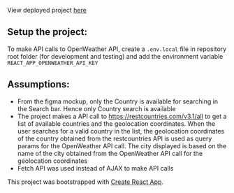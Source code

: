 View deployed project [here](https://merquri-weather.vercel.app)

## Setup the project:

To make API calls to OpenWeather API, create a `.env.local` file in repository root folder (for development and testing) and add the environment variable `REACT_APP_OPENWEATHER_API_KEY`

## Assumptions:

- From the figma mockup, only the Country is available for searching in the Search bar. Hence only Country search is available
- The project makes a API call to https://restcountries.com/v3.1/all to get a list of available countries and the geolocation coordinates. When the user searches for a valid country in the list, the geolocation coordinates of the country obtained from the restcountries API is used as query params for the OpenWeather API call. The city displayed is based on the name of the city obtained from the OpenWeather API call for the geolocation coordinates 
- Fetch API was used instead of AJAX to make API calls

This project was bootstrapped with [Create React App](https://github.com/facebook/create-react-app).
